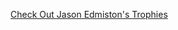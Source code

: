 ---
layout: post
wordpress_id: 1218
wordpress_url: http://noesbueno.com/archives/1218
date: '2011-08-17 18:01:34 -0500'
date_gmt: '2011-08-17 23:01:34 -0500'
body: |
  <p><a href="http://blog.mondotees.com/2011/08/15/check-out-jason-edmistons-trophies/">Check Out Jason Edmiston's Trophies</a></p>
---